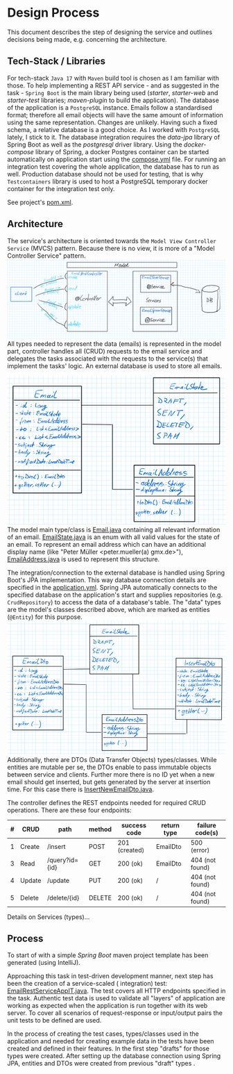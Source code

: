 # Design Process

This document describes the step of designing the service and outlines decisions being made, e.g. concerning the
architecture.

## Tech-Stack / Libraries

For tech-stack `Java 17` with `Maven` build tool is chosen as I am familiar with those. To help implementing a REST
API service - and as suggested in the task - `Spring Boot` is the main library being used (_starter_, _starter-web_ and
_starter-test_ libraries; _maven-plugin_ to build the application). The database of the application is
a `PostgreSQL` instance. Emails follow a standardised format; therefore all email objects will have the same amount of
information using the same representation. Changes are unlikely. Having such a fixed schema, a relative database is a
good choice. As I worked with `PostgreSQL` lately, I stick to it. The database integration requires the _data-jpa_
library of Spring Boot as well as the _postgresql_ driver library. Using the _docker-compose_ library of Spring, a
docker Postgres container can be started automatically on application start using the [compose.yml](compose.yml) file.
For running an integration test covering the whole application, the database has to run as well. Production database
should not be used for testing, that is why `Testcontainers` library is used to host a PostgreSQL temporary docker
container for the integration test only.

See project's [pom.xml](pom.xml).

## Architecture

The service's architecture is oriented towards the `Model View Controller Service` (MVCS) pattern. Because there is no
view, it is more of a "Model Controller Service" pattern.
![Architecture used for the email service](email-service-architecture.png)
All types needed to represent the data (emails) is represented in the model part, controller handles all (CRUD) requests
to the email service and delegates the tasks associated with the requests to the service(s) that implement the tasks'
logic. An external database is used to store all emails.

![Types of model used in email service](email-service-model.png)
The model main type/class is [Email.java](src/main/java/de/jjakobus/emailrestservice/model/Email.java) containing all
relevant information of an email. [EmailState.java](src/main/java/de/jjakobus/emailrestservice/model/EmailState.java) is
an enum with all valid values for the state of an email. To represent an email address which can have an additional
display name (like "Peter Müller <peter.mueller(a)
gmx.de>"), [EmailAddress.java](src/main/java/de/jjakobus/emailrestservice/model/EmailAddress.java) is used to represent
this structure.

The integration/connection to the external database is handled using Spring Boot's JPA implementation. This way database
connection details are specified in the [application.yml](src/main/resources/application.yml). Spring JPA automatically
connects to the specified database on the application's start and supplies repositories (e.g. `CrudRepository`) to
access the data of a database's table. The "data" types are the model's classes described above, which are marked as
entities (`@Entity`) for this purpose.
![DTOs of model used in email service](email-service-model-dtos.png)
Additionally, there are DTOs (Data Transfer Objects) types/classes. While
entities are mutable per se, the DTOs enable to pass immutable objects between service and clients. Further more there
is no ID yet when a new email should get inserted, but gets generated by the server at insertion time. For this case
there is [InsertNewEmailDto.java](src/main/java/de/jjakobus/emailrestservice/model/dtos/InsertEmailDto.java).

The controller defines the REST endpoints needed for required CRUD operations. There are these four endpoints:

| # | CRUD   | path           | method | success code  | return type | failure code(s) |
|---|--------|----------------|--------|---------------|-------------|-----------------|
| 1 | Create | /insert        | POST   | 201 (created) | EmailDto    | 500 (error)     |
| 3 | Read   | /query?id={id} | GET    | 200 (ok)      | EmailDto    | 404 (not found) |
| 4 | Update | /update        | PUT    | 200 (ok)      | /           | 404 (not found) |
| 5 | Delete | /delete/{id}   | DELETE | 200 (ok)      | /           | 404 (not found) |

Details on Services (types)...

## Process

To start of with a simple _Spring Boot_ maven project template has been generated (using IntelliJ).

Approaching this task in test-driven development manner, next step has been the creation of a service-scaled (
integration) test: [EmailRestServiceAppIT.java](src/test/java/de/jjakobus/emailrestservice/EmailRestServiceAppIT.java).
The test covers all HTTP endpoints specified in the task. Authentic test data is used to validate all "layers" of
application are working as expected when the application is run together with its web server. To cover all scenarios of
request-response or input/output pairs the unit tests to be defined are used.

In the process of creating the test cases, types/classes used in the application and needed for creating example data in
the tests have been created and defined in their features. In the first step "drafts" for those types were created.
After setting up the database connection using Spring JPA, entities and DTOs were created from previous "draft" types .

